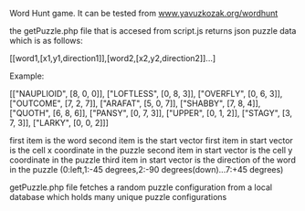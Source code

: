 Word Hunt game. It can be tested from www.yavuzkozak.org/wordhunt

the getPuzzle.php file that is accesed from script.js returns json puzzle data which is as follows:

[[word1,[x1,y1,direction1]],[word2,[x2,y2,direction2]]...]

Example:

[["NAUPLIOID", [8, 0, 0]], ["LOFTLESS", [0, 8, 3]], ["OVERFLY", [0, 6, 3]], ["OUTCOME", [7, 2, 7]], ["ARAFAT", [5, 0, 7]], ["SHABBY", [7, 8, 4]], ["QUOTH", [6, 8, 6]], ["PANSY", [0, 7, 3]], ["UPPER", [0, 1, 2]], ["STAGY", [3, 7, 3]], ["LARKY", [0, 0, 2]]]

first item is the word
second item is the start vector
  first item in start vector is the cell x coordinate in the puzzle
  second item in start vector is the cell y coordinate in the puzzle
  third item in start vector is the direction of the word in the puzzle (0:left,1:-45 degrees,2:-90 degrees(down)...7:+45 degrees)
  
getPuzzle.php file fetches a random puzzle configuration from a local database which holds many unique puzzle configurations
